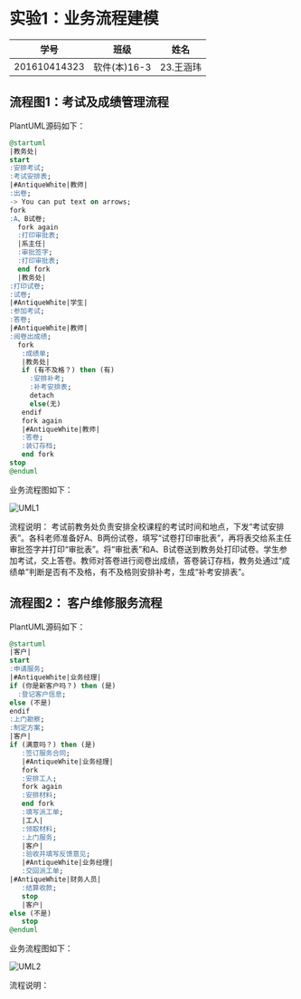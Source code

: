 实验1：业务流程建模
=======
    
学号|班级|姓名
:-:|:-:|:-:
201610414323|软件(本)16-3|23.王涵玮

流程图1：考试及成绩管理流程
---------
PlantUML源码如下：
~~~sql  
@startuml
|教务处|
start
:安排考试;
:考试安排表;
|#AntiqueWhite|教师|
:出卷;
-> You can put text on arrows;
fork
:A、B试卷;
  fork again
  :打印审批表;
  |系主任|
  :审批签字;
  :打印审批表;
  end fork
  |教务处|
:打印试卷;
:试卷;
|#AntiqueWhite|学生|
:参加考试;
:答卷;
|#AntiqueWhite|教师|
:阅卷出成绩;
  fork
   :成绩单;
   |教务处|
   if (有不及格？) then (有)
     :安排补考;
     :补考安排表;
     detach
     else(无)
   endif
   fork again
   |#AntiqueWhite|教师|
   :答卷;
   :装订存档;
   end fork
stop
@enduml
~~~

业务流程图如下：

![UML1](https://github.com/WangHanWei19971211/is_analysis/blob/master/test1/UML-p107-6.1.png)
   
   
流程说明：
    考试前教务处负责安排全校课程的考试时间和地点，下发“考试安排表”。各科老师准备好A、B两份试卷，填写“试卷打印审批表”，再将表交给系主任审批签字并打印“审批表”。将“审批表”和A、B试卷送到教务处打印试卷。学生参加考试，交上答卷。教师对答卷进行阅卷出成绩，答卷装订存档，教务处通过“成绩单”判断是否有不及格，有不及格则安排补考，生成“补考安排表”。


流程图2： 客户维修服务流程
-----------
PlantUML源码如下：
~~~sql
@startuml
|客户|
start
:申请服务;
|#AntiqueWhite|业务经理|
if (你是新客户吗？) then (是)
  :登记客户信息;
else (不是)
endif
:上门勘察;
:制定方案;
|客户|
if (满意吗？) then (是)
   :签订服务合同;
   |#AntiqueWhite|业务经理|
   fork
   :安排工人;
   fork again
   :安排材料;
   end fork
   :填写派工单;
   |工人|
   :领取材料;
   :上门服务;
   |客户|
   :验收并填写反馈意见;
   |#AntiqueWhite|业务经理|
   :交回派工单;
|#AntiqueWhite|财务人员|
   :结算收款;
   stop
   |客户|
else (不是)
   stop
@enduml
~~~

业务流程图如下：

![UML2](https://github.com/WangHanWei19971211/is_analysis/blob/master/test1/UML-p108-6.2.png)


流程说明：
